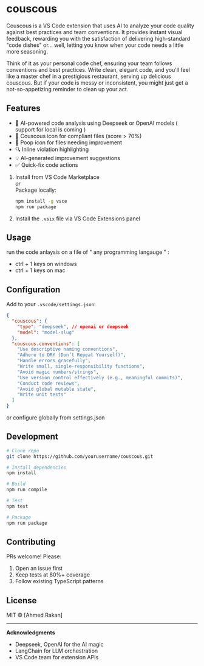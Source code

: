 # couscous

Couscous is a VS Code extension that uses AI to analyze your code quality against best practices and team conventions. It provides instant visual feedback, rewarding you with the satisfaction of delivering high-standard "code dishes" or... well, letting you know when your code needs a little more seasoning.

Think of it as your personal code chef, ensuring your team follows conventions and best practices. Write clean, elegant code, and you'll feel like a master chef in a prestigious restaurant, serving up delicious couscous. But if your code is messy or inconsistent, you might just get a not-so-appetizing reminder to clean up your act.

## Features

- 🧠 AI-powered code analysis using Deepseek or OpenAI models ( support for local is coming )
- 🥣 Couscous icon for compliant files (score > 70%)
- 💩 Poop icon for files needing improvement
- 🔍 Inline violation highlighting
- 💡 AI-generated improvement suggestions
- ✅ Quick-fix code actions

1. Install from VS Code Marketplace  
   _or_  
   Package locally:
   ```bash
   npm install -g vsce
   npm run package
   ```
2. Install the `.vsix` file via VS Code Extensions panel

## Usage

run the code anlaysis on a file of " any programming langauge " :

- ctrl + 1 keys on windows
- ctrl + 1 keys on mac

## Configuration

Add to your `.vscode/settings.json`:

```json
{
  "couscous": {
    "type": "deepseek", // openai or deepseek
    "model": "model-slug"
  },
  "couscous.conventions": [
    "Use descriptive naming conventions",
    "Adhere to DRY (Don’t Repeat Yourself)",
    "Handle errors gracefully",
    "Write small, single-responsibility functions",
    "Avoid magic numbers/strings",
    "Use version control effectively (e.g., meaningful commits)",
    "Conduct code reviews",
    "Avoid global mutable state",
    "Write unit tests"
  ]
}
```

or configure globally from settings.json

## Development

```bash
# Clone repo
git clone https://github.com/yourusername/couscous.git

# Install dependencies
npm install

# Build
npm run compile

# Test
npm test

# Package
npm run package
```

## Contributing

PRs welcome! Please:

1. Open an issue first
2. Keep tests at 80%+ coverage
3. Follow existing TypeScript patterns

## License

MIT © [Ahmed Rakan]

---

**Acknowledgments**

- Deepseek, OpenAI for the AI magic
- LangChain for LLM orchestration
- VS Code team for extension APIs
